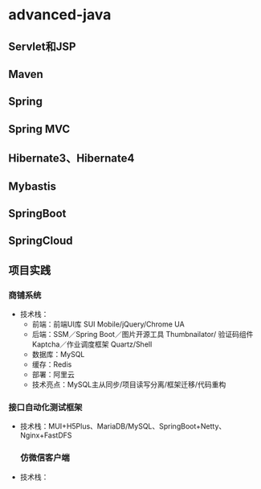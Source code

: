 # advanced-java

## Servlet和JSP
## Maven
## Spring
## Spring MVC
## Hibernate3、Hibernate4
## Mybastis
## SpringBoot
## SpringCloud
## 项目实践

### 商铺系统

* 技术栈：
  - 前端：前端UI库 SUI Mobile/jQuery/Chrome UA
  - 后端：SSM／Spring Boot／图片开源工具 Thumbnailator/
    验证码组件Kaptcha／作业调度框架 Quartz/Shell
  - 数据库：MySQL
  - 缓存：Redis
  - 部署：阿里云
  - 技术亮点：MySQL主从同步/项目读写分离/框架迁移/代码重构

### 接口自动化测试框架

* 技术栈：MUI+H5Plus、MariaDB/MySQL、SpringBoot+Netty、Nginx+FastDFS
  
  ### 仿微信客户端

* 技术栈：
